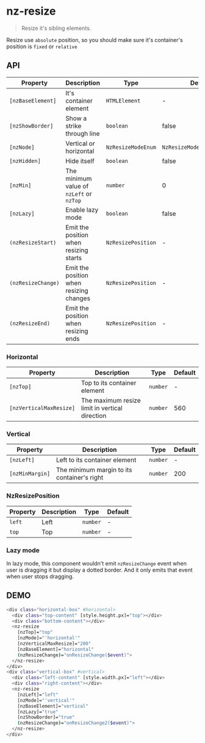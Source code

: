 # nz-resize

> Resize it's sibling elements.

Resize use `absolute` position, so you should make sure it's container's position is `fixed` or `relative`

## API

| Property | Description | Type | Default |
| --- | --- | --- | --- |
| `[nzBaseElement]` | It's container element | `HTMLElement` | - |
| `[nzShowBorder]` | Show a strike through line | `boolean` | false |
| `[nzNode]` | Vertical or horizontal | `NzResizeModeEnum` | `NzResizeModeEnum.Vertical` | 
| `[nzHidden]` | Hide itself | `boolean` | false |
| `[nzMin]` | The minimum value of `nzLeft` or `nzTop` | `number` | 0 |
| `[nzLazy]` | Enable lazy mode | `boolean` | false |
| `(nzResizeStart)` | Emit the position when resizing starts  | `NzResizePosition` | - |
| `(nzResizeChange)` | Emit the position when resizing changes  | `NzResizePosition` | - |
| `(nzResizeEnd)` | Emit the position when resizing ends  | `NzResizePosition` | - |

### Horizontal

| Property | Description | Type | Default |
| --- | --- | --- | --- |
| `[nzTop]` | Top to its container element | `number` | - |
| `[nzVerticalMaxResize]`  | The maximum resize limit in vertical direction | `number` | 560 |

### Vertical

| Property | Description | Type | Default |
| --- | --- | --- | --- |
| `[nzLeft]` | Left to its container element | `number` | - |
| `[nzMinMargin]` | The minimum margin to its container's right | `number` | 200 |

### NzResizePosition

| Property | Description | Type | Default |
| --- | --- | --- | --- |
| `left` | Left | `number` | - |
| `top` | Top | `number` | - |

### Lazy mode

In lazy mode, this component wouldn't emit `nzResizeChange` event when user is dragging it but display a dotted border. And it only emits that event when user stops dragging.


## DEMO
```bash 
<div class="horizontal-box" #horizontal>
  <div class="top-content" [style.height.px]="top"></div>
  <div class="bottom-content"></div>
  <nz-resize
    [nzTop]="top"
    [nzMode]="'horizontal'"
    [nzVerticalMaxResize]="200"
    [nzBaseElement]="horizontal"
    (nzResizeChange)="onResizeChange($event)">
  </nz-resize>
</div>
<div class="vertical-box" #vertical>
  <div class="left-content" [style.width.px]="left"></div>
  <div class="right-content"></div>
  <nz-resize
    [nzLeft]="left"
    [nzMode]="'vertical'"
    [nzBaseElement]="vertical"
    [nzLazy]="true"
    [nzShowBorder]="true"
    (nzResizeChange)="onResizeChange2($event)">
  </nz-resize>
</div>

```
